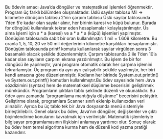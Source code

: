 Bu ödevin amacı Java’da döngüler ve matematiksel işlemleri öğrenmektir.
Program üç farklı bölümden oluşmaktadır:
Üslü sayılar tablosu
Mil → kilometre dönüşüm tablosu
2’nin çarpım tablosu
Üslü sayılar tablosunda 1’den 5’e kadar olan sayılar alınır, her birinin karesi ve küpü bulunur.
Burada for döngüsü kullanılarak tekrar eden hesaplamalar kolaylaştırılmıştır.
Üs alma işlemi için a * a (karesi) ve a * a * a (küpü) işlemleri yapılmıştır.
Dönüşüm tablosunda sabit bir oran kullanılmıştır: 1 mil = 1.609 kilometre.
Bu oranla 1, 5, 10, 20 ve 50 mil değerlerinin kilometre karşılıkları hesaplanmıştır.
Dönüşüm tablosunda printf komutu kullanılarak sayılar virgülden sonra 3 basamaklı olacak şekilde düzenlenmiştir.
Çarpım tablosunda 2 ile 1’den 10’a kadar olan sayıların çarpımı ekrana yazdırılmıştır.
Bu işlem de bir for döngüsü ile yapılmıştır, yani program otomatik olarak her çarpma işlemini tekrarlamıştır.
Üç program da ayrı ayrı çalışabilir şekilde yazılmıştır, her biri kendi amacına göre düzenlenmiştir.
Kodların her birinde System.out.println() ve System.out.printf() komutları kullanılmıştır.Bu ödev sayesinde hem Java sözdizimini (syntax) hem de matematiksel düşünme becerisini geliştirmek mümkündür.
Programların çıktıları tablo şeklinde düzenli ve okunaklıdır.
Bu ödev aynı zamanda “programlama mantığıyla düşünme” becerisini pekiştirir.
Geliştirme olarak, programlara Scanner sınıfı eklenip kullanıcıdan veri alınabilir.
Ayrıca bu üç tablo tek bir Java dosyasında menü sistemiyle birleştirilebilir.
Genel olarak bu ödev, Java’nın döngüler, değişkenler ve çıktı biçimlendirme konularını kavratmak için verilmiştir.
Matematik işlemleriyle bilgisayar programlamasının ilişkisini anlamaya yardımcı olur.
Sonuç olarak: bu ödev hem temel algoritma kurma hem de düzenli kod yazma pratiği kazandırır.
